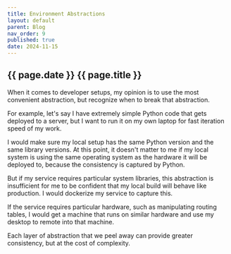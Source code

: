 ```yaml
---
title: Environment Abstractions
layout: default
parent: Blog
nav_order: 9
published: true
date: 2024-11-15
---
```


<!-- Take home message: don't overcomplicate, recognize when to increase the abstraction -->

## {{ page.date }} {{ page.title }}

When it comes to developer setups, my opinion is to use the most convenient abstraction, but recognize when to
break that abstraction.

For example, let's say I have extremely simple Python code that gets deployed to a server, but I want to
run it on my own laptop for fast iteration speed of my work.

I would make sure my local setup has the same Python version and the same library versions. At this point, it doesn't
matter to me if my local system is using the same operating system as the hardware it will be deployed to, because
the consistency is captured by Python.

But if my service requires particular system libraries, this abstraction is insufficient for me to be confident that
my local build will behave like production. I would dockerize my service to capture this.

If the service requires particular hardware, such as manipulating routing tables, I would get a machine
that runs on similar hardware and use my desktop to remote into that machine.

Each layer of abstraction that we peel away can provide greater consistency, but at the cost of complexity.
